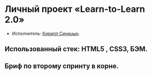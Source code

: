 # Личный проект «Learn-to-Learn 2.0»

* Исполнитель: [Кирилл Синицын](https://github.com/kssinitsyn).

## Использованный стек: HTML5 , CSS3, БЭМ.

Бриф по второму спринту в корне.
---